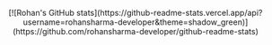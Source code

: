 <p align="center">
[![Rohan's GitHub stats](https://github-readme-stats.vercel.app/api?username=rohansharma-developer&theme=shadow_green)](https://github.com/rohansharma-developer/github-readme-stats)
</p>
